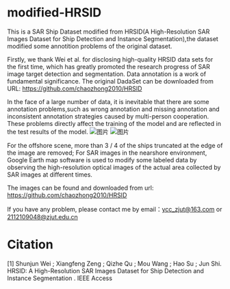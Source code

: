 # modified-HRSID
This is a SAR Ship Dataset modified from HRSID(A High-Resolution SAR Images Dataset for Ship Detection and Instance Segmentation),the dataset modified some annotition problems of the original dataset.

Firstly, we thank Wei et al. for disclosing high-quality HRSID data sets for the first time, which has greatly promoted the research progress of SAR image target detection and segmentation. Data annotation is a work of fundamental significance. The original DadaSet can be downloaded from URL:
https://github.com/chaozhong2010/HRSID

In the face of a large number of data, it is inevitable that there are some annotation problems,such as wrong annotation and missing annotation and inconsistent annotation strategies caused by multi-person cooperation. These problems directly affect the training of the model and are reflected in the test results of the model.
![图片](https://user-images.githubusercontent.com/56115874/145682271-827e5d2c-c212-4194-a84d-5a08e56ff7b1.png)
![图片](https://user-images.githubusercontent.com/56115874/145682281-14ff4d0d-86f8-4cdf-8334-12f543171474.png)

For the offshore scene, more than 3 / 4 of the ships truncated at the edge of the image are removed; For SAR images in the nearshore environment, Google Earth map software is used to modify some labeled data by observing the high-resolution optical images of the actual area collected by SAR images at different times.

The images can be found and downloaded from url:
https://github.com/chaozhong2010/HRSID

If you have any problem, please contact me by email：ycc_zjut@163.com or 2112109048@zjut.edu.cn

# Citation
[1] Shunjun Wei ; Xiangfeng Zeng ; Qizhe Qu ; Mou Wang ; Hao Su ; Jun Shi. HRSID: A High-Resolution SAR Images Dataset for Ship Detection and Instance Segmentation . IEEE Access
